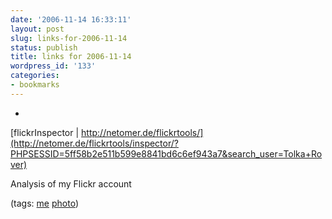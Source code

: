```yaml
---
date: '2006-11-14 16:33:11'
layout: post
slug: links-for-2006-11-14
status: publish
title: links for 2006-11-14
wordpress_id: '133'
categories:
- bookmarks
---
```



	
  *
		

[flickrInspector | http://netomer.de/flickrtools/](http://netomer.de/flickrtools/inspector/?PHPSESSID=5ff58b2e511b599e8841bd6c6ef943a7&search_user=Tolka+Rover)


		

Analysis of my Flickr account


		

(tags: [me](http://del.icio.us/eob/me) [photo](http://del.icio.us/eob/photo))


	



